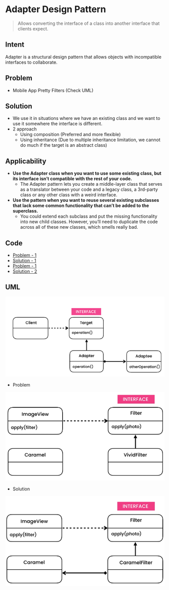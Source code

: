 # Adapter Design Pattern

> Allows converting the interface of a class into another interface that clients expect.

## Intent

Adapter is a structural design pattern that allows objects with incompatible interfaces to collaborate.

## Problem

- Mobile App Pretty Filters (Check UML)

## Solution

- We use it in situations where we have an existing class and we want to use it somewhere the interface is different.
- 2 approach
    - Using composition (Preferred and more flexible)
    - Using inheritance (Due to multiple inheritance limitation, we cannot do much if the target is an abstract class)

## Applicability

- **Use the Adapter class when you want to use some existing class, but its interface isn’t compatible with the rest of
  your code.**
    - The Adapter pattern lets you create a middle-layer class that serves as a translator between your code and a
      legacy class, a 3rd-party class or any other class with a weird interface.
- **Use the pattern when you want to reuse several existing subclasses that lack some common functionality that can’t be
  added to the superclass.**
    - You could extend each subclass and put the missing functionality into new child classes. However, you’ll need to
      duplicate the code across all of these new classes, which smells really bad.

## Code

- [Problem - 1](./src/main/java/com/rohan/dp/adapter/problem/ex1)
- [Solution - 1](./src/main/java/com/rohan/dp/adapter/solution/ex1)
- [Problem - 1](./src/main/java/com/rohan/dp/adapter/problem/ex2)
- [Solution - 2](./src/main/java/com/rohan/dp/adapter/solution/ex2)

## UML

![UML](assets/adapter-dp-uml.png)

- Problem

![p1](assets/adapter-dp-problem-ex1-uml.png)

- Solution

![s1](assets/adapter-dp-solution-ex1-uml.png)
